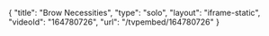 {
    "title": "Brow Necessities",
    "type": "solo",
    "layout": "iframe-static",
    "videoId": "164780726",
    "url": "\/tvpembed\/164780726"
}